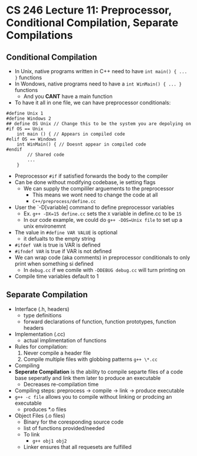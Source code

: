 # CS 246 Lecture 11: Preprocessor, Conditional Compilation, Separate Compilations
## Conditional Compilation
- In Unix, native programs written in C++ need to have `int main() { ... }` functions
- In Wondows, native programs need to have a `int WinMain() { ... }` functions
    - And you **CANT** have a main function
- To have it all in one file, we can have preprocessor conditionals:
```
#define Unix 1
#define Windows 2
## define OS Unix // Change this to be the system you are depolying on
#if OS == Unix
    int main () { // Appears in compiled code
#elif OS == Windows
    int WinMain() { // Doesnt appear in compiled code
#endif
        // Shared code
        ...
    }
```
- Preprocessor `#if` if satisfied forwards the body to the compiler
- Can be done without modifying codebase, ie setting flags
    - We can supply the compililer arguements to the preprocessor
        - This means we wont need to change the code at all
        - `C++/preprocess/define.cc`
- User the `-D[variable] command to define preprocessor variables
    - Ex. `g++ -DX=15 define.cc` sets the `X` variable in define.cc to be `15`
    - In our code example, we could do `g++ -DOS=Unix file` to set up a unix environemnt
- The value in `#define VAR VALUE` is optional
    - it defualts to the empty string
- `#ifdef VAR` is true is VAR is defined
- `#ifndef VAR` is true if VAR is not defined
- We can wrap code (aka comments) in preprocessor conditionals to only print when something si defined
    - In `debug.cc` if we comile with `-DDEBUG debug.cc` will turn printing on
- Compile time variables default to 1

## Separate Compilation
- Interface (.h, headers)
    - type definitions
    - forward declarations of function, function prototypes, function headers
- Implementation (.cc)
    - actual implimentation of functions
- Rules for compilation:
    1. Never compile a header file
    2. Compile multiple files with globbing patterns `g++ \*.cc`
- Compiling 
- **Seperate Compilation** is the ability to compile separte files of a code base seperatly and link them later to produce an executable
    - Decreases re-compilation time
- Compiling steps: preprocess -> compile -> link -> produce executable
- `g++ -c file` allows you to compile without linking or prodcing an executable
    - produces *.o files
- Object Files (.o files)
    - Binary for the coresponding source code
    - list of functions provided/needed
    - To link
        - `g++ obj1 obj2`
    - Linker ensures that all requesets are fulfilled
